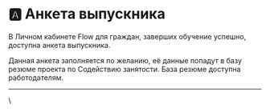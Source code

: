 # 🅰 Анкета выпускника

В Личном кабинете Flow  для граждан, заверших обучение успешно, доступна анкета выпускника.

Данная анкета заполняется по желанию, её данные попадут в базу резюме проекта по Содействию занятости. База резюме доступна работодателям.

****

\
